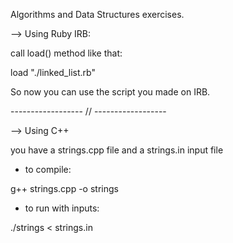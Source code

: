 Algorithms and Data Structures exercises.

--> Using Ruby IRB:

call load() method like that:

load "./linked_list.rb"

So now you can use the script you made on IRB.

------------------ // ------------------

--> Using C++

you have a strings.cpp file and a strings.in input file

- to compile:

g++ strings.cpp -o strings

- to run with inputs:

./strings < strings.in